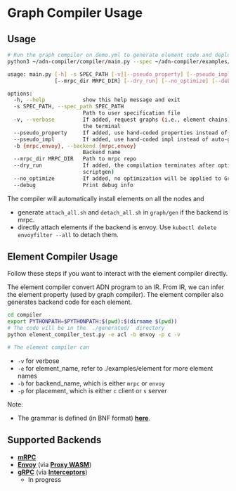 # Graph Compiler Usage

<!-- ## Preparations

Clone the multithreaded version of phoenix repository at `$HOME`.

```bash
git clone https://github.com/kristoff-starling/phoenix --recursive -b multi ~/phoenix
``` -->

## Usage

```bash
# Run the graph compiler on demo.yml to generate element code and deployment scripts for mRPC.
python3 ~/adn-compiler/compiler/main.py --spec ~/adn-compiler/examples/graph/demo.yml --backend envoy --dry_run -v

usage: main.py [-h] -s SPEC_PATH [-v][--pseudo_property] [--pseudo_impl] -b {mrpc,envoy}
               [--mrpc_dir MRPC_DIR] [--dry_run] [--no_optimize] [--debug]

options:
  -h, --help            show this help message and exit
  -s SPEC_PATH, --spec_path SPEC_PATH
                        Path to user specification file
  -v, --verbose         If added, request graphs (i.e., element chains) on each edge will be printed on
                        the terminal
  --pseudo_property     If added, use hand-coded properties instead of auto-generated ones
  --pseudo_impl         If added, use hand-coded impl instead of auto-generated ones
  -b {mrpc,envoy}, --backend {mrpc,envoy}
                        Backend name
  --mrpc_dir MRPC_DIR   Path to mrpc repo
  --dry_run             If added, the compilation terminates after optimization (i.e., no backend
                        scriptgen)
  --no_optimize         If added, no optimization will be applied to GraphIR
  --debug               Print debug info
```

The compiler will automatically install elements on all the nodes and
* generate `attach_all.sh` and `detach_all.sh` in `graph/gen` if the backend is mrpc.
* directly attach elements if the backend is envoy. Use `kubectl delete envoyfilter --all` to detach them.


## Element Compiler Usage

Follow these steps if you want to interact with the element compiler directly.

The element compiler convert ADN program to an IR. From IR, we can infer the element property (used by graph compiler). The element compiler also generates backend code for each element.

```bash
cd compiler
export PYTHONPATH=$PYTHONPATH:$(pwd):$(dirname $(pwd))
# The code will be in the `./generated/` directory
python element_compiler_test.py -e acl -b envoy -p c -v

# The element compiler can
```

- `-v` for verbose
- `-e` for element_name, refer to ./examples/element for more element names
- `-b` for backend_name, which is either `mrpc` or `envoy`
- `-p` for placement, which is either `c` client or `s` server

Note:
- The grammar is defined (in BNF format) [**here**](./element/frontend/adn.lark).

## Supported Backends

- [**mRPC**](https://github.com/phoenix-dataplane/phoenix)
- [**Envoy**](https://www.envoyproxy.io/) (via [**Proxy WASM**](https://github.com/proxy-wasm/proxy-wasm-rust-sdk))
- [**gRPC**](https://github.com/grpc/grpc-go) (via [**Interceptors**](https://github.com/grpc-ecosystem/go-grpc-middleware))
    - In progress

<!-- ## Deployment

### Mrpc

Fire up phoenixos and hotel applications.

```bash
# in all worker machines
docker pull kristoffstarling/hotel-service:multi

# in $HOME/phoenix/eval/hotel-bench
# By default, the services are deployed at
# Frontend - h2
# Geo      - h3
# Profile  - h4
# Rate     - h5
# Search   - h6
./start_container
./start_phoenix
# in another terminal
./start_service
```

After running the compiler, use `attach_all.sh` and `detach_all.sh` to attach/detach elements.

```bash
# in compiler/graph/gen
chmod +x attach_all.sh
chmod +x detach_all.sh
./attach_all.sh  # attach all engines
./detach_all.sh  # detach all engines
```

## Limitations

* Container name is hard-coded (only support hotel reservation).
* Service deployment information is currently provided by the user in the specification file (should query the controller instead).
* The graph compiler will generate a globally-unique element name for each element instance, but it requires the element's library name to be identical to the element's specification filename. -->
